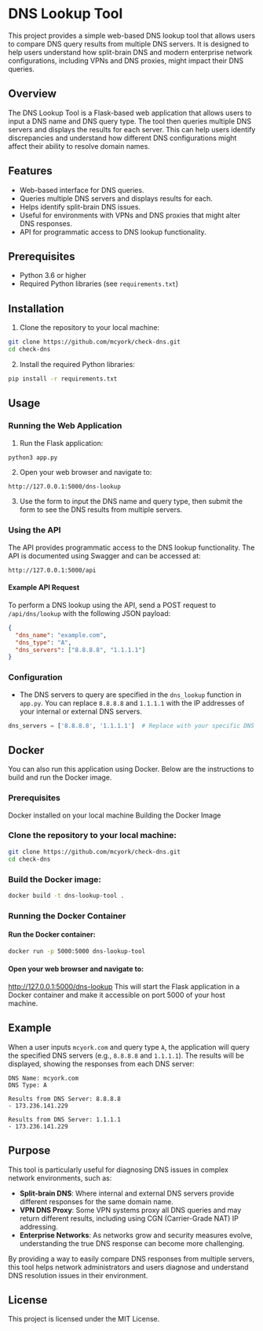 
# DNS Lookup Tool

This project provides a simple web-based DNS lookup tool that allows users to compare DNS query results from multiple DNS servers. It is designed to help users understand how split-brain DNS and modern enterprise network configurations, including VPNs and DNS proxies, might impact their DNS queries.

## Overview

The DNS Lookup Tool is a Flask-based web application that allows users to input a DNS name and DNS query type. The tool then queries multiple DNS servers and displays the results for each server. This can help users identify discrepancies and understand how different DNS configurations might affect their ability to resolve domain names.

## Features

- Web-based interface for DNS queries.
- Queries multiple DNS servers and displays results for each.
- Helps identify split-brain DNS issues.
- Useful for environments with VPNs and DNS proxies that might alter DNS responses.
- API for programmatic access to DNS lookup functionality.

## Prerequisites

- Python 3.6 or higher
- Required Python libraries (see `requirements.txt`)

## Installation

1. Clone the repository to your local machine:

```bash
git clone https://github.com/mcyork/check-dns.git
cd check-dns
```

2. Install the required Python libraries:

```bash
pip install -r requirements.txt
```

## Usage

### Running the Web Application

1. Run the Flask application:

```bash
python3 app.py
```

2. Open your web browser and navigate to:

```
http://127.0.0.1:5000/dns-lookup
```

3. Use the form to input the DNS name and query type, then submit the form to see the DNS results from multiple servers.

### Using the API

The API provides programmatic access to the DNS lookup functionality. The API is documented using Swagger and can be accessed at:

```
http://127.0.0.1:5000/api
```

#### Example API Request

To perform a DNS lookup using the API, send a POST request to `/api/dns/lookup` with the following JSON payload:

```json
{
  "dns_name": "example.com",
  "dns_type": "A",
  "dns_servers": ["8.8.8.8", "1.1.1.1"]
}
```

### Configuration

- The DNS servers to query are specified in the `dns_lookup` function in `app.py`. You can replace `8.8.8.8` and `1.1.1.1` with the IP addresses of your internal or external DNS servers.

```python
dns_servers = ['8.8.8.8', '1.1.1.1']  # Replace with your specific DNS server IPs
```


## Docker
You can also run this application using Docker. Below are the instructions to build and run the Docker image.

### Prerequisites
Docker installed on your local machine
Building the Docker Image

### Clone the repository to your local machine:

```bash
git clone https://github.com/mcyork/check-dns.git
cd check-dns
```
### Build the Docker image:

```bash
docker build -t dns-lookup-tool .
```

### Running the Docker Container
#### Run the Docker container:

```bash
docker run -p 5000:5000 dns-lookup-tool
```
#### Open your web browser and navigate to:

http://127.0.0.1:5000/dns-lookup
This will start the Flask application in a Docker container and make it accessible on port 5000 of your host machine.

## Example

When a user inputs `mcyork.com` and query type `A`, the application will query the specified DNS servers (e.g., `8.8.8.8` and `1.1.1.1`). The results will be displayed, showing the responses from each DNS server:

```
DNS Name: mcyork.com
DNS Type: A

Results from DNS Server: 8.8.8.8
- 173.236.141.229

Results from DNS Server: 1.1.1.1
- 173.236.141.229
```

## Purpose

This tool is particularly useful for diagnosing DNS issues in complex network environments, such as:

- **Split-brain DNS**: Where internal and external DNS servers provide different responses for the same domain name.
- **VPN DNS Proxy**: Some VPN systems proxy all DNS queries and may return different results, including using CGN (Carrier-Grade NAT) IP addressing.
- **Enterprise Networks**: As networks grow and security measures evolve, understanding the true DNS response can become more challenging.

By providing a way to easily compare DNS responses from multiple servers, this tool helps network administrators and users diagnose and understand DNS resolution issues in their environment.

## License

This project is licensed under the MIT License.
